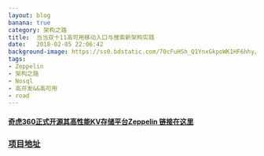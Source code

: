 ```yaml
---
layout: blog
banana: true
category: 架构之路
title:  当当双十11高可用移动入口与搜索新架构实践
date:   2018-02-05 22:06:42
background-image: https://ss0.bdstatic.com/70cFuHSh_Q1YnxGkpoWK1HF6hhy/it/u=3103661159,3779770701&fm=27&gp=0.jpg
tags:
- Zeppelin
- 架构之路
- Nosql
- 高并发&&高可用
- road
---
```


#### [奇虎360正式开源其高性能KV存储平台Zeppelin 链接在这里](http://mp.weixin.qq.com/s/TqiSWj_Oig78CzP7G7jKKQ "奇虎360正式开源其高性能KV存储平台Zeppelin 链接在这里")

###  [项目地址](https://github.com/Qihoo360/zeppelin "项目地址")